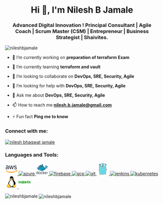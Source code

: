 <h1 align="center">Hi 👋, I'm Nilesh B Jamale</h1>
<h3 align="center">Advanced Digital Innovation ! Principal Consultant | Agile Coach | Scrum Master (CSM) | Entrepreneur | Business Strategist | Shaivites.</h3>

<p align="left"> <img src="https://komarev.com/ghpvc/?username=nileshbjamale&label=Profile%20views&color=0e75b6&style=flat" alt="nileshbjamale" /> </p>

- 🔭 I’m currently working on **preparation of terraform Exam**

- 🌱 I’m currently learning **terraform and vault**

- 👯 I’m looking to collaborate on **DevOps, SRE, Security, Agile**

- 🤝 I’m looking for help with **DevOps, SRE, Security, Agile**

- 💬 Ask me about **DevOps, SRE, Security, Agile**

- 📫 How to reach me **nilesh.b.jamale@gmail.com**

- ⚡ Fun fact **Ping me to know**

<h3 align="left">Connect with me:</h3>
<p align="left">
<a href="https://linkedin.com/in/nilesh bhagwat jamale" target="blank"><img align="center" src="https://raw.githubusercontent.com/rahuldkjain/github-profile-readme-generator/master/src/images/icons/Social/linked-in-alt.svg" alt="nilesh bhagwat jamale" height="30" width="40" /></a>
</p>

<h3 align="left">Languages and Tools:</h3>
<p align="left"> <a href="https://aws.amazon.com" target="_blank" rel="noreferrer"> <img src="https://raw.githubusercontent.com/devicons/devicon/master/icons/amazonwebservices/amazonwebservices-original-wordmark.svg" alt="aws" width="40" height="40"/> </a> <a href="https://azure.microsoft.com/en-in/" target="_blank" rel="noreferrer"> <img src="https://www.vectorlogo.zone/logos/microsoft_azure/microsoft_azure-icon.svg" alt="azure" width="40" height="40"/> </a> <a href="https://www.docker.com/" target="_blank" rel="noreferrer"> <img src="https://raw.githubusercontent.com/devicons/devicon/master/icons/docker/docker-original-wordmark.svg" alt="docker" width="40" height="40"/> </a> <a href="https://firebase.google.com/" target="_blank" rel="noreferrer"> <img src="https://www.vectorlogo.zone/logos/firebase/firebase-icon.svg" alt="firebase" width="40" height="40"/> </a> <a href="https://cloud.google.com" target="_blank" rel="noreferrer"> <img src="https://www.vectorlogo.zone/logos/google_cloud/google_cloud-icon.svg" alt="gcp" width="40" height="40"/> </a> <a href="https://git-scm.com/" target="_blank" rel="noreferrer"> <img src="https://www.vectorlogo.zone/logos/git-scm/git-scm-icon.svg" alt="git" width="40" height="40"/> </a> <a href="https://golang.org" target="_blank" rel="noreferrer"> <img src="https://raw.githubusercontent.com/devicons/devicon/master/icons/go/go-original.svg" alt="go" width="40" height="40"/> </a> <a href="https://www.jenkins.io" target="_blank" rel="noreferrer"> <img src="https://www.vectorlogo.zone/logos/jenkins/jenkins-icon.svg" alt="jenkins" width="40" height="40"/> </a> <a href="https://kubernetes.io" target="_blank" rel="noreferrer"> <img src="https://www.vectorlogo.zone/logos/kubernetes/kubernetes-icon.svg" alt="kubernetes" width="40" height="40"/> </a> <a href="https://www.linux.org/" target="_blank" rel="noreferrer"> <img src="https://raw.githubusercontent.com/devicons/devicon/master/icons/linux/linux-original.svg" alt="linux" width="40" height="40"/> </a> </a> <a href="https://www.nginx.com" target="_blank" rel="noreferrer"> <img src="https://raw.githubusercontent.com/devicons/devicon/master/icons/nginx/nginx-original.svg" alt="nginx" width="40" height="40"/> </a> </p>

<p><img align="left" src="https://github-readme-stats.vercel.app/api/top-langs?username=nileshbjamale&show_icons=true&locale=en&layout=compact" alt="nileshbjamale" /></p>

<p>&nbsp;<img align="center" src="https://github-readme-stats.vercel.app/api?username=nileshbjamale&show_icons=true&locale=en" alt="nileshbjamale" /></p>

